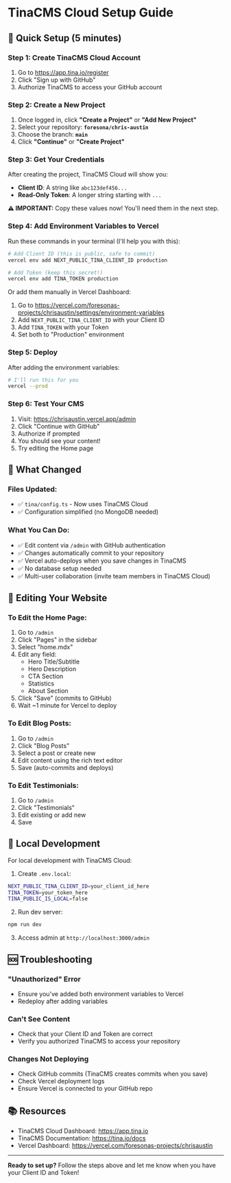 # TinaCMS Cloud Setup Guide

## 🎯 Quick Setup (5 minutes)

### Step 1: Create TinaCMS Cloud Account

1. Go to https://app.tina.io/register
2. Click "Sign up with GitHub"
3. Authorize TinaCMS to access your GitHub account

### Step 2: Create a New Project

1. Once logged in, click **"Create a Project"** or **"Add New Project"**
2. Select your repository: **`foresona/chris-austin`**
3. Choose the branch: **`main`**
4. Click **"Continue"** or **"Create Project"**

### Step 3: Get Your Credentials

After creating the project, TinaCMS Cloud will show you:

- **Client ID**: A string like `abc123def456...`
- **Read-Only Token**: A longer string starting with `...`

**⚠️ IMPORTANT:** Copy these values now! You'll need them in the next step.

### Step 4: Add Environment Variables to Vercel

Run these commands in your terminal (I'll help you with this):

```bash
# Add Client ID (this is public, safe to commit)
vercel env add NEXT_PUBLIC_TINA_CLIENT_ID production

# Add Token (keep this secret!)
vercel env add TINA_TOKEN production
```

Or add them manually in Vercel Dashboard:
1. Go to https://vercel.com/foresonas-projects/chrisaustin/settings/environment-variables
2. Add `NEXT_PUBLIC_TINA_CLIENT_ID` with your Client ID
3. Add `TINA_TOKEN` with your Token
4. Set both to "Production" environment

### Step 5: Deploy

After adding the environment variables:

```bash
# I'll run this for you
vercel --prod
```

### Step 6: Test Your CMS

1. Visit: https://chrisaustin.vercel.app/admin
2. Click "Continue with GitHub"
3. Authorize if prompted
4. You should see your content!
5. Try editing the Home page

## 📝 What Changed

### Files Updated:
- ✅ `tina/config.ts` - Now uses TinaCMS Cloud
- ✅ Configuration simplified (no MongoDB needed)

### What You Can Do:
- ✅ Edit content via `/admin` with GitHub authentication
- ✅ Changes automatically commit to your repository
- ✅ Vercel auto-deploys when you save changes in TinaCMS
- ✅ No database setup needed
- ✅ Multi-user collaboration (invite team members in TinaCMS Cloud)

## 🎨 Editing Your Website

### To Edit the Home Page:
1. Go to `/admin`
2. Click "Pages" in the sidebar
3. Select "home.mdx"
4. Edit any field:
   - Hero Title/Subtitle
   - Hero Description
   - CTA Section
   - Statistics
   - About Section
5. Click "Save" (commits to GitHub)
6. Wait ~1 minute for Vercel to deploy

### To Edit Blog Posts:
1. Go to `/admin`
2. Click "Blog Posts"
3. Select a post or create new
4. Edit content using the rich text editor
5. Save (auto-commits and deploys)

### To Edit Testimonials:
1. Go to `/admin`
2. Click "Testimonials"
3. Edit existing or add new
4. Save

## 🔧 Local Development

For local development with TinaCMS Cloud:

1. Create `.env.local`:
```bash
NEXT_PUBLIC_TINA_CLIENT_ID=your_client_id_here
TINA_TOKEN=your_token_here
TINA_PUBLIC_IS_LOCAL=false
```

2. Run dev server:
```bash
npm run dev
```

3. Access admin at `http://localhost:3000/admin`

## 🆘 Troubleshooting

### "Unauthorized" Error
- Ensure you've added both environment variables to Vercel
- Redeploy after adding variables

### Can't See Content
- Check that your Client ID and Token are correct
- Verify you authorized TinaCMS to access your repository

### Changes Not Deploying
- Check GitHub commits (TinaCMS creates commits when you save)
- Check Vercel deployment logs
- Ensure Vercel is connected to your GitHub repo

## 📚 Resources

- TinaCMS Cloud Dashboard: https://app.tina.io
- TinaCMS Documentation: https://tina.io/docs
- Vercel Dashboard: https://vercel.com/foresonas-projects/chrisaustin

---

**Ready to set up?** Follow the steps above and let me know when you have your Client ID and Token!

